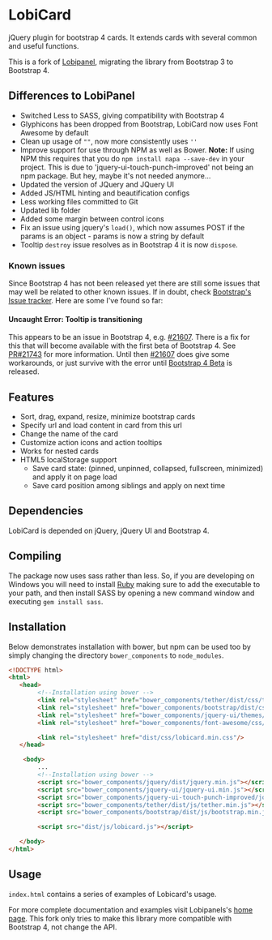 # LobiCard

jQuery plugin for bootstrap 4 cards. It extends cards with several common and useful functions.

This is a fork of [Lobipanel](https://github.com/arboshiki/lobipanel), migrating the library from Bootstrap 3 to Bootstrap 4.

## Differences to LobiPanel

- Switched Less to SASS, giving compatibility with Bootstrap 4
- Glyphicons has been dropped from Bootstrap, LobiCard now uses Font Awesome by default
- Clean up usage of `""`, now more consistently uses `''`
- Improve support for use through NPM as well as Bower. **Note:** If using NPM this requires that you do `npm install napa --save-dev` in your project. This is due to 'jquery-ui-touch-punch-improved' not being an npm package. But hey, maybe it's not needed anymore...
- Updated the version of JQuery and JQuery UI
- Added JS/HTML hinting and beautification configs
- Less working files committed to Git
- Updated lib folder
- Added some margin between control icons
- Fix an issue using jquery's `load()`, which now assumes POST if the params is an object - params is now a string by default
- Tooltip `destroy` issue resolves as in Bootstrap 4 it is now `dispose`.

### Known issues

Since Bootstrap 4 has not been released yet there are still some issues that may well be related to other known issues. If in doubt, check [Bootstrap's Issue tracker](https://github.com/twbs/bootstrap/issues). Here are some I've found so far:

#### Uncaught Error: Tooltip is transitioning

This appears to be an issue in Bootstrap 4, e.g. [#21607](https://github.com/twbs/bootstrap/issues/21607). There is a fix for this that will become available with the first beta of Bootstrap 4. See [PR#21743](https://github.com/twbs/bootstrap/pull/21743) for more information. Until then [#21607](https://github.com/twbs/bootstrap/issues/21607) does give some workarounds, or just survive with the error until [Bootstrap 4 Beta](https://github.com/twbs/bootstrap/milestone/41) is released.

## Features

- Sort, drag, expand, resize, minimize bootstrap cards
- Specify url and load content in card from this url
- Change the name of the card
- Customize action icons and action tooltips
- Works for nested cards
- HTML5 localStorage support
  - Save card state: (pinned, unpinned, collapsed, fullscreen, minimized) and apply it on page load
  - Save card position among siblings and apply on next time

## Dependencies

LobiCard is depended on jQuery, jQuery UI and Bootstrap 4.

## Compiling

The package now uses sass rather than less. So, if you are developing on Windows you will need to install [Ruby](https://rubyinstaller.org/downloads/) making sure to add the executable to your path, and then install SASS by opening a new command window and executing `gem install sass`.

## Installation

Below demonstrates installation with bower, but npm can be used too by simply changing the directory `bower_components` to `node_modules`.

```html
<!DOCTYPE html>
<html>
   <head>
        <!--Installation using bower -->
        <link rel="stylesheet" href="bower_components/tether/dist/css/tether.min.css"/>
        <link rel="stylesheet" href="bower_components/bootstrap/dist/css/bootstrap.min.css"/>
        <link rel="stylesheet" href="bower_components/jquery-ui/themes/ui-lightness/jquery-ui.min.css"/>
        <link rel="stylesheet" href="bower_components/font-awesome/css/font-awesome.min.css"/>

        <link rel="stylesheet" href="dist/css/lobicard.min.css"/>
   </head>

    <body>
        ...
        <!--Installation using bower -->
        <script src="bower_components/jquery/dist/jquery.min.js"></script>
        <script src="bower_components/jquery-ui/jquery-ui.min.js"></script>
        <script src="bower_components/jquery-ui-touch-punch-improved/jquery.ui.touch-punch-improved.js"></script>
        <script src="bower_components/tether/dist/js/tether.min.js"></script>
        <script src="bower_components/bootstrap/dist/js/bootstrap.min.js"></script>

        <script src="dist/js/lobicard.js"></script>

   </body>
</html>
```

## Usage

`index.html` contains a series of examples of Lobicard's usage.

For more complete documentation and examples visit Lobipanels's [home page](http://lobianijs.com/site/lobipanel). This fork only tries to make this library more compatible with Bootstrap 4, not change the API.
